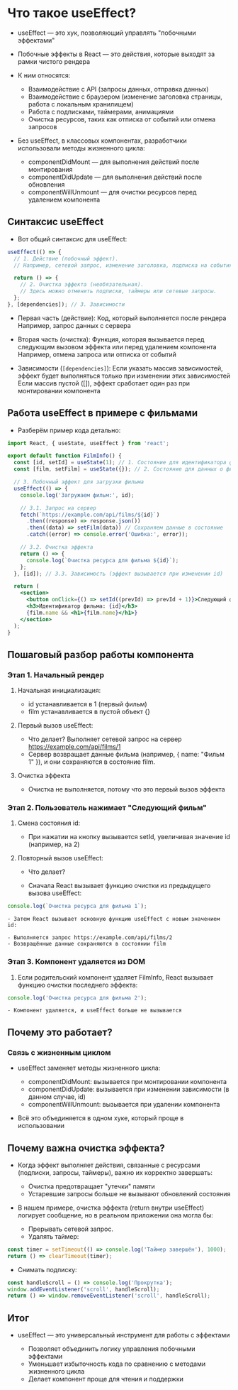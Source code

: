 # Что такое useEffect?

- useEffect — это хук, позволяющий управлять "побочными эффектами"
- Побочные эффекты в React — это действия, которые выходят за рамки чистого рендера
- К ним относятся:

  - Взаимодействие с API (запросы данных, отправка данных)
  - Взаимодействие с браузером (изменение заголовка страницы, работа с локальным хранилищем)
  - Работа с подписками, таймерами, анимациями
  - Очистка ресурсов, таких как отписка от событий или отмена запросов

- Без useEffect, в классовых компонентах, разработчики использовали методы жизненного цикла:

  - componentDidMount — для выполнения действий после монтирования
  - componentDidUpdate — для выполнения действий после обновления
  - componentWillUnmount — для очистки ресурсов перед удалением компонента

## Синтаксис useEffect

- Вот общий синтаксис для useEffect:

```jsx
useEffect(() => {
  // 1. Действие (побочный эффект).
  // Например, сетевой запрос, изменение заголовка, подписка на события.

  return () => {
    // 2. Очистка эффекта (необязательная).
    // Здесь можно отменить подписки, таймеры или сетевые запросы.
  };
}, [dependencies]); // 3. Зависимости
```

- Первая часть (действие): Код, который выполняется после рендера
  Например, запрос данных с сервера

- Вторая часть (очистка): Функция, которая вызывается перед следующим вызовом эффекта или перед удалением компонента
  Например, отмена запроса или отписка от событий

- Зависимости (`[dependencies]`): Если указать массив зависимостей, эффект будет выполняться только при изменении этих зависимостей
  Если массив пустой ([]), эффект сработает один раз при монтировании компонента

## Работа useEffect в примере с фильмами

- Разберём пример кода детально:

```jsx
import React, { useState, useEffect } from 'react';

export default function FilmInfo() {
  const [id, setId] = useState(1); // 1. Состояние для идентификатора фильма
  const [film, setFilm] = useState({}); // 2. Состояние для данных о фильме

  // 3. Побочный эффект для загрузки фильма
  useEffect(() => {
    console.log('Загружаем фильм:', id);

    // 3.1. Запрос на сервер
    fetch(`https://example.com/api/films/${id}`)
      .then((response) => response.json())
      .then((data) => setFilm(data)) // Сохраняем данные в состояние
      .catch((error) => console.error('Ошибка:', error));

    // 3.2. Очистка эффекта
    return () => {
      console.log(`Очистка ресурса для фильма ${id}`);
    };
  }, [id]); // 3.3. Зависимость (эффект вызывается при изменении id)

  return (
    <section>
      <button onClick={() => setId((prevId) => prevId + 1)}>Следующий фильм</button>
      <h3>Идентификатор фильма: {id}</h3>
      {film.name && <h1>{film.name}</h1>}
    </section>
  );
}
```

## Пошаговый разбор работы компонента

### Этап 1. Начальный рендер

1. Начальная инициализация:

   - id устанавливается в 1 (первый фильм)
   - film устанавливается в пустой объект {}

2. Первый вызов useEffect:

   - Что делает? Выполняет сетевой запрос на сервер https://example.com/api/films/1
   - Сервер возвращает данные фильма (например, { name: "Фильм 1" }), и они сохраняются в состояние film.

3. Очистка эффекта

   - Очистка не выполняется, потому что это первый вызов эффекта

### Этап 2. Пользователь нажимает "Следующий фильм"

1. Смена состояния id:

   - При нажатии на кнопку вызывается setId, увеличивая значение id (например, на 2)

2. Повторный вызов useEffect:

   - Что делает?

   - Сначала React вызывает функцию очистки из предыдущего вызова useEffect:

```js
console.log(`Очистка ресурса для фильма 1`);
```

    - Затем React вызывает основную функцию useEffect с новым значением id:

    - Выполняется запрос https://example.com/api/films/2
    - Возвращённые данные сохраняются в состоянии film

### Этап 3. Компонент удаляется из DOM

1. Если родительский компонент удаляет FilmInfo, React вызывает функцию очистки последнего эффекта:

```js
console.log('Очистка ресурса для фильма 2');
```

    - Компонент удаляется, и useEffect больше не вызывается

## Почему это работает?

### Связь с жизненным циклом

- useEffect заменяет методы жизненного цикла:

  - componentDidMount: вызывается при монтировании компонента
  - componentDidUpdate: вызывается при изменении зависимости (в данном случае, id)
  - componentWillUnmount: вызывается при удалении компонента

- Всё это объединяется в одном хуке, который проще в использовании

## Почему важна очистка эффекта?

- Когда эффект выполняет действия, связанные с ресурсами (подписки, запросы, таймеры), важно их корректно завершать:

  - Очистка предотвращает "утечки" памяти
  - Устаревшие запросы больше не вызывают обновлений состояния

- В нашем примере, очистка эффекта (return внутри useEffect) логирует сообщение, но в реальном приложении она могла бы:

  - Прерывать сетевой запрос.
  - Удалять таймер:

```jsx
const timer = setTimeout(() => console.log('Таймер завершён'), 1000);
return () => clearTimeout(timer);
```

- Снимать подписку:

```jsx
const handleScroll = () => console.log('Прокрутка');
window.addEventListener('scroll', handleScroll);
return () => window.removeEventListener('scroll', handleScroll);
```

## Итог

- useEffect — это универсальный инструмент для работы с эффектами

  - Позволяет объединить логику управления побочными эффектами
  - Уменьшает избыточность кода по сравнению с методами жизненного цикла
  - Делает компонент проще для чтения и поддержки
